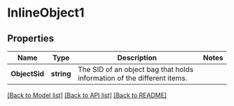 # InlineObject1

## Properties

Name | Type | Description | Notes
------------ | ------------- | ------------- | -------------
**ObjectSid** | **string** | The SID of an object bag that holds information of the different items. | 

[[Back to Model list]](../README.md#documentation-for-models) [[Back to API list]](../README.md#documentation-for-api-endpoints) [[Back to README]](../README.md)


